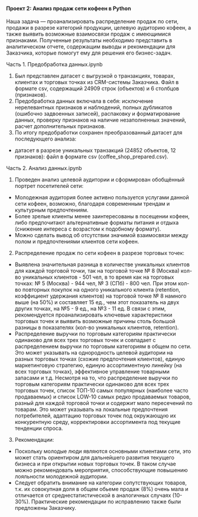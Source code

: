 #### Проект 2: Анализ продаж сети кофеен в Python

Наша задача — проанализировать распределение продаж по сети, продажи в разрезе категорий продукции, целевую аудиторию кофеен, а также выявить возможные взаимосвязи продаж с имеющимися признаками. Полученные результаты необходимо представить в аналитическом отчете, содержащим выводы и рекомендации для Заказчика, которые помогут ему для решения его бизнес-задач.

Часть 1. Предобработка данных.ipynb

1. Был представлен датасет с выгрузкой о транзакциях, товарах, клиентах и торговых точках из CRM-системы Заказчика. Файл в формате csv, содержащий 24909 строк (объектов) и 6 столбцов (признаков).
2. Предобработка данных включала в себя: исключение нерелевантных признаков и наблюдений, полных дубликатов (ошибочно задвоенных записей), распаковку и форматирование данных, проверку признаков на наличие незаполненных значений, расчет дополнительных признаков.
3. По итогу предобработки сохранен преобразованный датасет для последующего анализа:
* датасет в разрезе уникальных транзакций (24852 объектов, 12 признаков): файл в формате csv (coffee_shop_prepared.csv).

Часть 2. Анализ данных.ipynb  

1. Проведен анализ целевой аудитории и сформирован обобщённый портрет посетителей сети:
* Молодежная аудитория более активно пользуется услугами данной сети кофеен, возможно, благодаря современным трендам и культурным предпочтениям.
* Более зрелые клиенты менее заинтересованы в посещении кофеен, либо предпочитают альтернативные форматы питания и отдыха (снижение интереса с возрастом к подобному формату).
* Можно сделать вывод об отсутствии значимой взаимосвязи между полом и предпочтениями клиентов сети кофеен.
2. Распределение продаж по сети кофеен в разрезе торговых точек:
* Выявлена значительная разница в количестве уникальных клиентов для каждой торговой точки, так на торговой точке № 8 (Москва) кол-во уникальных клиентов - 501 чел, в то время как на торговых точках: № 5 (Москва) - 944 чел, № 3 (СПб) - 800 чел.
При этом кол-во повторных покупок на одного уникального клиента (retention, коэффициент удержания клиентов) на торговой точке № 8 намного выше (на 50%) и составляет 15 ед., чем этот показатель на двух других точках, на №5 - 9 ед., на №3 - 11 ед.
В связи с этим, рекомендуется проанализировать ключевые характеристики торговых точек и выявить возможные причины столь большой разницы в показателях (кол-во уникальных клиентов, retention).
* Распределение выручки по торговым категориям практически одинаково для всех трех торговых точек и совпадает с распределением выручки по торговым категориям в общем по сети. Это может указывать на однородность целевой аудитории на разных торговых точках (схожие предпочтения клиентов), единую маркетинговую стратегию, единую ассортиментную линейку (на всех торговых точках), эффективное управление товарными запасами и т.д.
Несмотря на то, что распределение выручки по торговым категориям практически одинаково для всех трех торговых точек, список ТОП-10 самых популярных (наиболее часто продаваемых) и список LOW-10 самых редко продаваемых товаров, разный для каждой торговой точки и содержит мало пересечений по товарам.
Это может указывать на локальные предпочтения потребителей, адаптацию торговых точек под окружающую их конкурентную среду, корректировки ассортимента под текущие тенденции спроса.

3. Рекомендации:
* Поскольку молодые люди являются основными клиентами сети, это может стать ориентиром для дальнейшего развития текущего бизнеса и при открытии новых торговых точек. В таком случае можно рекомендовать мероприятия, способствующие повышению лояльности молодежной аудитории.
* Следует обратить внимание на категории сопутствующих товаров, т.к. их совокупная доля в общем обьеме продаж (8%) очень мала и отличается от среднестатистической в аналогичных случаях (10-30%). Практические рекомендации по исправлению также были предложены Заказчику.





